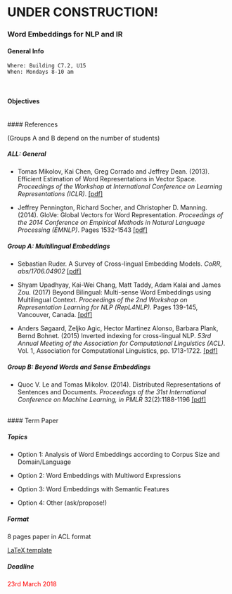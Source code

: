 # UNDER CONSTRUCTION!

### Word Embeddings for NLP and IR

#### General Info
```
Where: Building C7.2, U15
When: Mondays 8-10 am
```
<br>

#### Objectives


<br>
#### References

(Groups A and B depend on the number of students)

##### ALL: General 

* Tomas Mikolov, Kai Chen, Greg Corrado and Jeffrey Dean. (2013). Efficient Estimation of Word Representations in Vector Space. 
_Proceedings of the Workshop at International Conference on Learning Representations (ICLR)_. [[pdf]](https://arxiv.org/pdf/1301.3781)

* Jeffrey Pennington, Richard Socher, and Christopher D. Manning. (2014). GloVe: Global Vectors for Word Representation. _Proceedings of the 2014 Conference on Empirical Methods in Natural Language Processing (EMNLP)_.  Pages 1532-1543
[[pdf]](https://nlp.stanford.edu/pubs/glove.pdf)

##### Group A: Multilingual Embeddings

* Sebastian Ruder. A Survey of Cross-lingual Embedding Models. 
_CoRR, abs/1706.04902_ [[pdf]](https://arxiv.org/pdf/1706.04902.pdf)

* Shyam Upadhyay, Kai-Wei Chang, Matt Taddy, Adam Kalai and James Zou. (2017) Beyond Bilingual: Multi-sense Word Embeddings using Multilingual Context. 
_Proceedings of the 2nd Workshop on Representation Learning for NLP (RepL4NLP)_. Pages 139-145, Vancouver, Canada. [[pdf]](http://aclweb.org/anthology/W/W17/W17-2613.pdf)

* Anders Søgaard, Zeljko Agic, Hector Martinez Alonso, Barbara Plank, Bernd Bohnet. (2015) Inverted indexing for cross-lingual NLP.  _53rd Annual Meeting of the Association for Computational Linguistics (ACL)_. Vol. 1, Association for Computational Linguistics, pp. 1713-1722. [[pdf]](http://www.aclweb.org/anthology/P15-1165)


##### Group B: Beyond Words and Sense Embeddings

* Quoc V. Le and Tomas Mikolov. (2014). Distributed Representations of Sentences and Documents. 
_Proceedings of the 31st International Conference on Machine Learning, in PMLR_ 32(2):1188-1196  [[pdf]](http://proceedings.mlr.press/v32/le14.pdf)

<br>
#### Term Paper

##### Topics

* Option 1: Analysis of Word Embeddings according to Corpus Size and Domain/Language

* Option 2: Word Embeddings with Multiword Expressions

* Option 3: Word Embeddings with Semantic Features

* Option 4: Other (ask/propose!)


##### Format

8 pages paper in ACL format

[LaTeX template](http://acl2017.org/downloads/acl17-latex.zip)


##### Deadline

<span style="color:red"> 23rd March 2018 </span>

